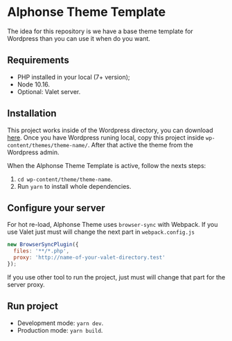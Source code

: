 # Alphonse Theme Template
The idea for this repository is we have a base theme template for Wordpress than you can use it when do you want.

## Requirements

* PHP installed in your local (7+ version);
* Node 10.16.
* Optional: Valet server.

## Installation
This project works inside of the Wordpress directory, you can download [here](https://es-mx.wordpress.org/download/). Once you have Wordpress runing local, copy this project inside `wp-content/themes/theme-name/`. After that active the theme from the Wordpress admin.

When the Alphonse Theme Template is active, follow the nexts steps:

1. `cd wp-content/theme/theme-name`.
2. Run `yarn` to install whole dependencies.

## Configure your server

For hot re-load, Alphonse Theme uses `browser-sync` with Webpack. If you use Valet just must will change the next part in `webpack.config.js`

```js
new BrowserSyncPlugin({
  files: '**/*.php',
  proxy: 'http://name-of-your-valet-directory.test'
});
```

If you use other tool to run the project, just must will change that part for the server proxy.

## Run project
* Development mode: `yarn dev`.
* Production mode: `yarn build`.
